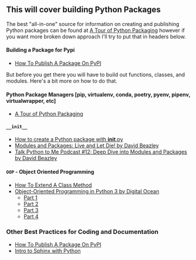 ## This will cover building Python Packages

The best "all-in-one" source for information on creating and publishing Python packages can be found at 
[A Tour of Python Packaging](https://manikos.github.io/a-tour-on-python-packaging#python-packaging-related-podcasts)
however if you want more broken down approach I'll try to put that in headers below.

#### Building a Package for Pypi
- [How To Publish A Package On PyPI](https://www.youtube.com/watch?v=QgZ7qv4Cd0Y)

But before you get there you will have to build out functions, classes, and modules. Here's a bit more on how to do that.


#### Python Package Managers [pip, virtualenv, conda, poetry, pyenv, pipenv, virtualwrapper, etc]
- [A Tour of Python Packaging](https://manikos.github.io/a-tour-on-python-packaging#python-packaging-related-podcasts)


#### `__init__`
- [How to create a Python package with __init__.py](https://timothybramlett.com/How_to_create_a_Python_Package_with___init__py.html)
- [Modules and Packages: Live and Let Die! by David Beazley](https://www.youtube.com/watch?v=0oTh1CXRaQ0)
- [Talk Python to Me Podcast #12: Deep Dive into Modules and Packages by David Beazley](https://talkpython.fm/episodes/show/12/deep-dive-into-modules-and-packages)

#### `OOP` - Object Oriented Programming
- [How To Extend A Class Method](https://stackoverflow.com/questions/25458433/how-to-extend-class-method)
- [Object-Oriented Programming in Python 3 by Digital Ocean](https://www.digitalocean.com/community/tutorial_series/object-oriented-programming-in-python-3)
  - [Part 1](https://www.digitalocean.com/community/tutorials/how-to-construct-classes-and-define-objects-in-python-3)
  - [Part 2](https://www.digitalocean.com/community/tutorials/understanding-class-and-instance-variables-in-python-3)
  - [Part 3](https://www.digitalocean.com/community/tutorials/understanding-class-inheritance-in-python-3)
  - [Part 4](https://www.digitalocean.com/community/tutorials/how-to-apply-polymorphism-to-classes-in-python-3)

### Other Best Practices for Coding and Documentation


- [How To Publish A Package On PyPI](https://www.youtube.com/watch?v=QgZ7qv4Cd0Y)
- [Intro to Sphinx with Python](https://pythonhosted.org/an_example_pypi_project/sphinx.html)
